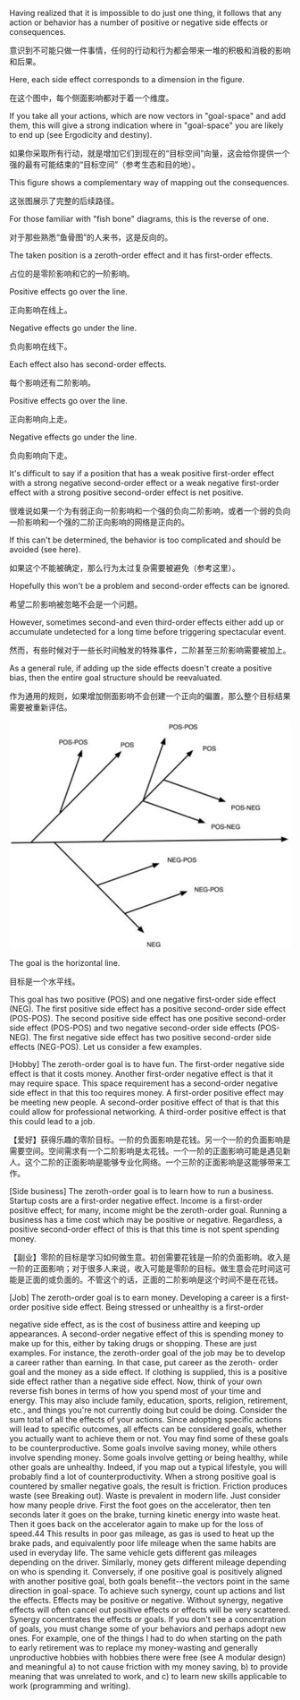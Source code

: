 Having realized that it is impossible to do just one thing, it follows that any
action  or  behavior  has  a  number  of  positive  or  negative  side  effects  or
consequences. 

意识到不可能只做一件事情，任何的行动和行为都会带来一堆的积极和消极的影响和后果。

Here, each side effect corresponds to a dimension in the figure. 

在这个图中，每个侧面影响都对于着一个维度。

If
you take all your actions, which are now vectors in "goal-space" and add them,
this will give a strong indication where in "goal-space" you are likely to end up
(see Ergodicity and destiny).

如果你采取所有行动，就是增加它们到现在的“目标空间”向量，这会给你提供一个强的最有可能结束的“目标空间”（参考生态和目的地）。

This figure shows a complementary way of mapping out the consequences.

这张图展示了完整的后续路径。

For  those  familiar  with  "fish  bone" diagrams,  this  is  the  reverse  of  one. 

对于那些熟悉“鱼骨图”的人来书，这是反向的。

 The
taken  position  is  a  zeroth-order  effect  and  it  has  first-order  effects. 

占位的是零阶影响和它的一阶影响。

 Positive
effects go over the line.

正向影响在线上。

 Negative effects go under the line. 
 
负向影响在线下。
 
 Each effect also has
second-order effects. 

每个影响还有二阶影响。

Positive effects go over the line. 

正向影响向上走。

Negative effects go under
the line. 

负向影响向下走。

It's difficult to say if a position that has a weak positive first-order effect
with a strong negative second-order effect or a weak negative first-order effect
with  a  strong  positive  second-order  effect  is  net  positive. 

很难说如果一个为有弱正向一阶影响和一个强的负向二阶影响，或者一个弱的负向一阶影响和一个强的二阶正向影响的网络是正向的。

 If  this  can't  be
determined, the behavior is too complicated and should be avoided (see here).

如果这个不能被确定，那么行为太过复杂需要被避免（参考这里）。

Hopefully  this  won't  be  a  problem  and  second-order  effects  can  be  ignored.

希望二阶影响被忽略不会是一个问题。

However,  sometimes  second-and  even  third-order  effects  either  add  up  or
accumulate undetected for a long time before triggering spectacular event.

然而，有些时候对于一些长时间触发的特殊事件，二阶甚至三阶影响需要被加上。

As a general rule, if adding up the side effects doesn't create a positive bias,
then the entire goal structure should be reevaluated.

作为通用的规则，如果增加侧面影响不会创建一个正向的偏置，那么整个目标结果需要被重新评估。

![figure1](../img/7-b-i-fig1.png)


The goal is the horizontal line. 

目标是一个水平线。

This goal has two positive (POS) and
one negative first-order side effect (NEG). The first positive side effect has
a positive second-order side effect (POS-POS). The second positive side
effect has one positive second-order side effect (POS-POS) and two
negative second-order side effects (POS-NEG). The first negative side
effect has two positive second-order side effects (NEG-POS).
Let us consider a few examples.


[Hobby] The zeroth-order goal is to have fun. The first-order negative side
effect is that it costs money. Another first-order negative effect is that it
may require space. This space requirement has a second-order negative side
effect in that this too requires money. A first-order positive effect may be
meeting new people. A second-order positive effect of that is that this could
allow for professional networking. A third-order positive effect is that this
could lead to a job.

【爱好】获得乐趣的零阶目标。一阶的负面影响是花钱。另一个一阶的负面影响是需要空间。空间需求有一个二阶影响是太花钱。一个一阶的正面影响可能是遇见新人。这个二阶的正面影响是能够专业化网络。一个三阶的正面影响是这能够带来工作。

[Side  business]  The  zeroth-order  goal  is  to  learn  how  to  run  a  business.
Startup  costs  are  a  first-order  negative  effect.  Income  is  a  first-order
positive effect; for many, income might be the zeroth-order goal. Running a
business has a time cost which may be positive or negative. Regardless, a
positive second-order effect of this is that this time is not spent spending
money.

【副业】零阶的目标是学习如何做生意。初创需要花钱是一阶的负面影响。收入是一阶的正面影响；对于很多人来说，收入可能是零阶的目标。做生意会花时间这可能是正面的或负面的。不管这个的话，正面的二阶影响是这个时间不是在花钱。

[Job] The zeroth-order goal is to earn money. Developing a career is a first-
order  positive  side  effect.  Being  stressed  or  unhealthy  is  a  first-order

negative  side  effect,  as  is  the  cost  of  business  attire  and  keeping  up
appearances. A second-order negative effect of this is spending money to
make up for this, either by taking drugs or shopping.
These are just examples. For instance, the zeroth-order goal of the job may
be to develop a career rather than earning. In that case, put career as the zeroth-
order  goal  and  the  money  as  a  side  effect.  If  clothing  is  supplied,  this  is  a
positive side effect rather than a negative side effect.
Now, think of your own reverse fish bones in terms of how you spend most
of  your  time  and  energy.  This  may  also  include  family,  education,  sports,
religion,  retirement,  etc.,  and  things  you're  not  currently  doing  but  could  be
doing.
Consider  the  sum  total  of  all  the  effects  of  your  actions.  Since  adopting
specific  actions  will  lead  to  specific  outcomes,  all effects can be considered
goals, whether you actually want to achieve them or not. You may find some of
these goals to be counterproductive. Some goals involve saving money, while
others involve spending money. Some goals involve getting or being healthy,
while other goals are unhealthy. Indeed, if you map out a typical lifestyle, you
will probably find a lot of counterproductivity. When a strong positive goal is
countered  by  smaller  negative  goals,  the  result  is  friction.  Friction  produces
waste (see Breaking out). Waste is prevalent in modern life. Just consider how
many people drive. First the foot goes on the accelerator, then ten seconds later it
goes on the brake, turning kinetic energy into waste heat. Then it goes back on
the accelerator again to make up for the loss of speed.44 This results in poor gas
mileage,  as  gas  is  used  to  heat  up  the  brake  pads,  and  equivalently  poor  life
mileage when the same habits are used in everyday life. The same vehicle gets
different gas mileages depending on the driver. Similarly, money gets different
mileage depending on who is spending it. Conversely, if one positive goal is
positively  aligned  with  another  positive  goal,  both  goals  benefit--the  vectors
point in the same direction in goal-space. To achieve such synergy, count up
actions and list the effects. Effects may be positive or negative. Without synergy,
negative  effects  will  often  cancel  out  positive  effects  or  effects  will  be  very
scattered.  Synergy  concentrates  the  effects  or  goals.  If  you  don't  see  a
concentration of goals, you must change some of your behaviors and perhaps
adopt new ones. For example, one of the things I had to do when starting on the
path  to  early  retirement  was  to  replace  my  money-wasting  and  generally
unproductive hobbies with hobbies there were free (see A modular design) and
meaningful  a)  to  not  cause  friction  with  my  money  saving,  b)  to  provide
meaning  that  was  unrelated  to  work,  and  c)  to  learn  new  skills  applicable  to
work (programming and writing).

